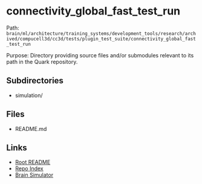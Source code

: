 # connectivity_global_fast_test_run

Path: `brain/ml/architecture/training_systems/development_tools/research/archived/compucell3d/cc3d/tests/plugin_test_suite/connectivity_global_fast_test_run`

Purpose: Directory providing source files and/or submodules relevant to its path in the Quark repository.

## Subdirectories
- simulation/

## Files
- README.md

## Links
- [Root README](../../../../../../../../../../../README.md)
- [Repo Index](../../../../../../../../../../../repo_index.json)
- [Brain Simulator](../../../../../../../../../../../brain/architecture/brain_simulator.py)
